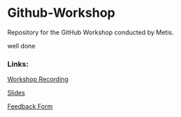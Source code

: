 # Github-Workshop
Repository for the GitHub Workshop conducted by Metis.

well done

### Links:
[Workshop Recording](https://iitgn-ac-in.zoom.us/rec/share/XQMvLTWB21kgrFooP1IUNcvIrbxBDRrjsqEKBGXTfdrCCEFOhvY3u9swaWRPJv_N.1mx9dmRR2NsLBqIM)

[Slides](https://docs.google.com/presentation/d/16DMN0hDqszjc6aI8UX73wjokdV_uBd87lDt6tJSM5qg/edit?usp=sharing)

[Feedback Form](https://docs.google.com/presentation/d/16DMN0hDqszjc6aI8UX73wjokdV_uBd87lDt6tJSM5qg/edit?usp=sharing)
